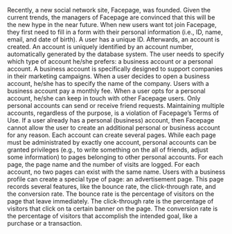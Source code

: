 Recently, a new social network site, Facepage, was founded. Given the current trends, the managers of Facepage are convinced that this will be the new hype in the near future.
When new users want tot join Facepage, they first need to fill in a form with their personal information (i.e., ID, name, email, and date of birth). A user has a unique ID. Afterwards, an account is created. An account is uniquely identified by an account number, automatically generated by the database system. The user needs to specify which type of account he/she prefers: a business account or a personal account. A business account is specifically designed to support companies in their marketing campaigns. When a user decides to open a business account, he/she has to specify the name of the company. Users with a business account pay a monthly fee. When a user opts for a personal account, he/she can keep in touch with other Facepage users. Only personal accounts can send or receive friend requests.
Maintaining multiple accounts, regardless of the purpose, is a violation of Facepage’s Terms of Use. If a user already has a personal (business) account, then Facepage cannot allow the user to create an additional personal or business account for any reason.
Each account can create several pages. While each page must be administrated by exactly one account, personal accounts can be granted privileges (e.g., to write something on the all of friends, adjust some information) to pages belonging to other personal accounts. For each page, the page name and the number of visits are logged. For each account, no two pages can exist with the same name. Users with a business profile can create a special type of page: an advertisement page. This page records several features, like the bounce rate, the click-through rate, and the conversion rate. The bounce rate is the percentage of visitors on the page that leave immediately. The click-through rate is the percentage of visitors that click on ta certain banner on the page. The conversion rate is the percentage of visitors that accomplish the intended goal, like a purchase or a transaction.